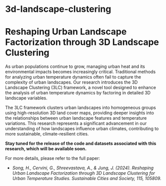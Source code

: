 # 3d-landscape-clustering

# Reshaping Urban Landscape Factorization through 3D Landscape Clustering

As urban populations continue to grow, managing urban heat and its environmental impacts becomes increasingly critical. Traditional methods for analyzing urban temperature dynamics often fail to capture the complexity of urban landscapes. Our research introduces the 3D Landscape Clustering (3LC) framework, a novel tool designed to enhance the analysis of urban temperature dynamics by factoring in detailed 3D landscape variables.

The 3LC framework clusters urban landscapes into homogeneous groups using high-resolution 3D land cover maps, providing deeper insights into the relationships between urban landscape features and temperature variations. This research represents a significant advancement in our understanding of how landscapes influence urban climates, contributing to more sustainable, climate-resilient cities.

**Stay tuned for the release of the code and datasets associated with this research, which will be available soon.**

For more details, please refer to the full paper:
- *Song, H., Cervini, G., Shreevastava, A., & Jung, J. (2024). Reshaping Urban Landscape Factorization through 3D Landscape Clustering for Urban Temperature Studies. Sustainable Cities and Society, 115, 105809.*

